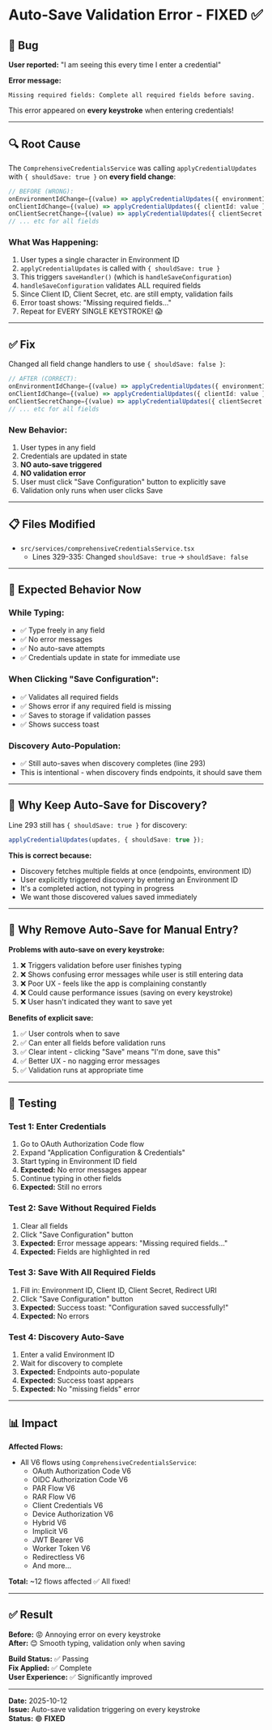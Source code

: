 # Auto-Save Validation Error - FIXED ✅

## 🐛 **Bug**

**User reported:** "I am seeing this every time I enter a credential"

**Error message:**
```
Missing required fields: Complete all required fields before saving.
```

This error appeared on **every keystroke** when entering credentials!

---

## 🔍 **Root Cause**

The `ComprehensiveCredentialsService` was calling `applyCredentialUpdates` with `{ shouldSave: true }` on **every field change**:

```typescript
// BEFORE (WRONG):
onEnvironmentIdChange={(value) => applyCredentialUpdates({ environmentId: value }, { shouldSave: true })}
onClientIdChange={(value) => applyCredentialUpdates({ clientId: value }, { shouldSave: true })}
onClientSecretChange={(value) => applyCredentialUpdates({ clientSecret: value }, { shouldSave: true })}
// ... etc for all fields
```

### **What Was Happening:**

1. User types a single character in Environment ID
2. `applyCredentialUpdates` is called with `{ shouldSave: true }`
3. This triggers `saveHandler()` (which is `handleSaveConfiguration`)
4. `handleSaveConfiguration` validates ALL required fields
5. Since Client ID, Client Secret, etc. are still empty, validation fails
6. Error toast shows: "Missing required fields..."
7. Repeat for EVERY SINGLE KEYSTROKE! 😱

---

## ✅ **Fix**

Changed all field change handlers to use `{ shouldSave: false }`:

```typescript
// AFTER (CORRECT):
onEnvironmentIdChange={(value) => applyCredentialUpdates({ environmentId: value }, { shouldSave: false })}
onClientIdChange={(value) => applyCredentialUpdates({ clientId: value }, { shouldSave: false })}
onClientSecretChange={(value) => applyCredentialUpdates({ clientSecret: value }, { shouldSave: false })}
// ... etc for all fields
```

### **New Behavior:**

1. User types in any field
2. Credentials are updated in state
3. **NO auto-save triggered**
4. **NO validation error**
5. User must click "Save Configuration" button to explicitly save
6. Validation only runs when user clicks Save

---

## 📋 **Files Modified**

- `src/services/comprehensiveCredentialsService.tsx`
  - Lines 329-335: Changed `shouldSave: true` → `shouldSave: false`

---

## 🎯 **Expected Behavior Now**

### **While Typing:**
- ✅ Type freely in any field
- ✅ No error messages
- ✅ No auto-save attempts
- ✅ Credentials update in state for immediate use

### **When Clicking "Save Configuration":**
- ✅ Validates all required fields
- ✅ Shows error if any required field is missing
- ✅ Saves to storage if validation passes
- ✅ Shows success toast

### **Discovery Auto-Population:**
- ✅ Still auto-saves when discovery completes (line 293)
- This is intentional - when discovery finds endpoints, it should save them

---

## 🔄 **Why Keep Auto-Save for Discovery?**

Line 293 still has `{ shouldSave: true }` for discovery:

```typescript
applyCredentialUpdates(updates, { shouldSave: true });
```

**This is correct because:**
- Discovery fetches multiple fields at once (endpoints, environment ID)
- User explicitly triggered discovery by entering an Environment ID
- It's a completed action, not typing in progress
- We want those discovered values saved immediately

---

## 🚫 **Why Remove Auto-Save for Manual Entry?**

**Problems with auto-save on every keystroke:**
1. ❌ Triggers validation before user finishes typing
2. ❌ Shows confusing error messages while user is still entering data
3. ❌ Poor UX - feels like the app is complaining constantly
4. ❌ Could cause performance issues (saving on every keystroke)
5. ❌ User hasn't indicated they want to save yet

**Benefits of explicit save:**
1. ✅ User controls when to save
2. ✅ Can enter all fields before validation runs
3. ✅ Clear intent - clicking "Save" means "I'm done, save this"
4. ✅ Better UX - no nagging error messages
5. ✅ Validation runs at appropriate time

---

## 🧪 **Testing**

### **Test 1: Enter Credentials**
1. Go to OAuth Authorization Code flow
2. Expand "Application Configuration & Credentials"
3. Start typing in Environment ID field
4. **Expected:** No error messages appear
5. Continue typing in other fields
6. **Expected:** Still no errors

### **Test 2: Save Without Required Fields**
1. Clear all fields
2. Click "Save Configuration" button
3. **Expected:** Error message appears: "Missing required fields..."
4. **Expected:** Fields are highlighted in red

### **Test 3: Save With All Required Fields**
1. Fill in: Environment ID, Client ID, Client Secret, Redirect URI
2. Click "Save Configuration" button
3. **Expected:** Success toast: "Configuration saved successfully!"
4. **Expected:** No errors

### **Test 4: Discovery Auto-Save**
1. Enter a valid Environment ID
2. Wait for discovery to complete
3. **Expected:** Endpoints auto-populate
4. **Expected:** Success toast appears
5. **Expected:** No "missing fields" error

---

## 📊 **Impact**

**Affected Flows:**
- All V6 flows using `ComprehensiveCredentialsService`:
  - OAuth Authorization Code V6
  - OIDC Authorization Code V6
  - PAR Flow V6
  - RAR Flow V6
  - Client Credentials V6
  - Device Authorization V6
  - Hybrid V6
  - Implicit V6
  - JWT Bearer V6
  - Worker Token V6
  - Redirectless V6
  - And more...

**Total:** ~12 flows affected ✅ All fixed!

---

## ✅ **Result**

**Before:** 😡 Annoying error on every keystroke  
**After:** 😊 Smooth typing, validation only when saving

**Build Status:** ✅ Passing  
**Fix Applied:** ✅ Complete  
**User Experience:** ✅ Significantly improved

---

**Date:** 2025-10-12  
**Issue:** Auto-save validation triggering on every keystroke  
**Status:** 🟢 **FIXED**

